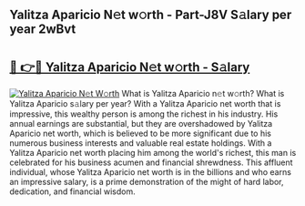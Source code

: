 ## Yalitza Aparicio N𝚎t w𝚘rth - Part-J8V S𝚊lary per year 2wBvt

# <h2><a href="http://gc20dni.nevu.top/?p=Yalitza+Aparicio">🔗 👉🔴 Yalitza Aparicio N𝚎t w𝚘rth - S𝚊lary</a></h2>

[![Yalitza Aparicio N𝚎t W𝚘rth](https://i.imgur.com/Oavwk0R.jpeg)](http://gc20dni.nevu.top/?p=Yalitza+Aparicio)
What is Yalitza Aparicio n𝚎t w𝚘rth? What is Yalitza Aparicio s𝚊lary per year?
With a Yalitza Aparicio net worth that is impressive, this wealthy person is among the richest in his industry. His annual earnings are substantial, but they are overshadowed by Yalitza Aparicio net worth, which is believed to be more significant due to his numerous business interests and valuable real estate holdings. With a Yalitza Aparicio net worth placing him among the world's richest, this man is celebrated for his business acumen and financial shrewdness. This affluent individual, whose Yalitza Aparicio net worth is in the billions and who earns an impressive salary, is a prime demonstration of the might of hard labor, dedication, and financial wisdom.
